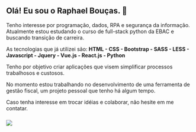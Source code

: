 ## Olá! Eu sou o Raphael Bouças. 👋

Tenho interesse por programação, dados, RPA e segurança da informação. Atualmente estou estudando o curso de full-stack python da EBAC e buscando transição de carreira.

As tecnologias que já utilizei são: <b>HTML - CSS - Bootstrap - SASS - LESS - Javascript - Jquery - Vue.js - React.js - Python</b>

Tenho por objetivo criar aplicações que visem simplificar processos trabalhosos e custosos. 

No momento estou trabalhando no desenvolvimento de uma ferramenta de gestão fiscal, um projeto pessoal que tenho há algum tempo.

Caso tenha interesse em trocar idéias e colaborar, não hesite em me contatar.

###
<img src="https://github-readme-stats.vercel.app/api/top-langs/?username=RaphaelBoucas&size_weight=0.5&count_weight=0.5&theme=dark#gh-dark-mode-only"/>




<!--
**RaphaelBoucas/RaphaelBoucas** is a ✨ _special_ ✨ repository because its `README.md` (this file) appears on your GitHub profile.

Here are some ideas to get you started:

- 🔭 I’m currently working on ...
- 🌱 I’m currently learning ...
- 👯 I’m looking to collaborate on ...
- 🤔 I’m looking for help with ...
- 💬 Ask me about ...
- 📫 How to reach me: ...
- 😄 Pronouns: ...
- ⚡ Fun fact: ...
<img src="https://github-readme-stats.vercel.app/api?username=RaphaelBoucas&hide=contribs,prs&theme=dark#gh-dark-mode-only"/>


-->
